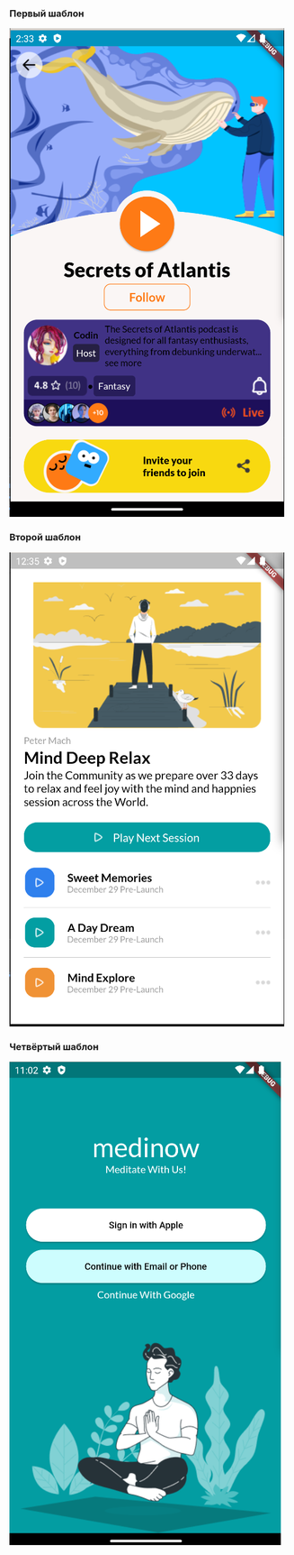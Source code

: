 ### Первый шаблон

![](doc/one.png)

### Второй шаблон
![](doc/two.png)

### Четвёртый шаблон
![](doc/four.png)
